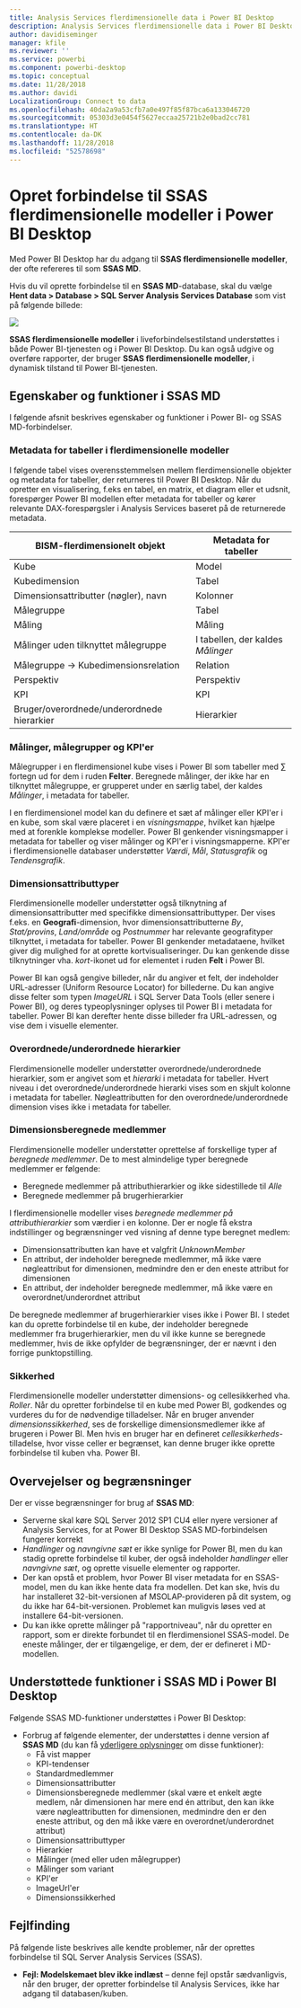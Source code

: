 ```yaml
---
title: Analysis Services flerdimensionelle data i Power BI Desktop
description: Analysis Services flerdimensionelle data i Power BI Desktop
author: davidiseminger
manager: kfile
ms.reviewer: ''
ms.service: powerbi
ms.component: powerbi-desktop
ms.topic: conceptual
ms.date: 11/28/2018
ms.author: davidi
LocalizationGroup: Connect to data
ms.openlocfilehash: 40da2a9a53cfb7a0e497f85f87bca6a133046720
ms.sourcegitcommit: 05303d3e0454f5627eccaa25721b2e0bad2cc781
ms.translationtype: HT
ms.contentlocale: da-DK
ms.lasthandoff: 11/28/2018
ms.locfileid: "52578698"
---
```

# <a name="connect-to-ssas-multidimensional-models-in-power-bi-desktop"></a>Opret forbindelse til SSAS flerdimensionelle modeller i Power BI Desktop
Med Power BI Desktop har du adgang til **SSAS flerdimensionelle modeller**, der ofte refereres til som **SSAS MD**.

Hvis du vil oprette forbindelse til en **SSAS MD**-database, skal du vælge **Hent data &gt; Database &gt; SQL Server Analysis Services Database**  som vist på følgende billede:

![](media/desktop-ssas-multidimensional/ssas-multidimensional-2.png)

**SSAS flerdimensionelle modeller** i liveforbindelsestilstand understøttes i både Power BI-tjenesten og i Power BI Desktop. Du kan også udgive og overføre rapporter, der bruger **SSAS flerdimensionelle modeller**, i dynamisk tilstand til Power BI-tjenesten.

## <a name="capabilities-and-features-of-ssas-md"></a>Egenskaber og funktioner i SSAS MD
I følgende afsnit beskrives egenskaber og funktioner i Power BI- og SSAS MD-forbindelser.

### <a name="tabular-metadata-of-multidimensional-models"></a>Metadata for tabeller i flerdimensionelle modeller
I følgende tabel vises overensstemmelsen mellem flerdimensionelle objekter og metadata for tabeller, der returneres til Power BI Desktop. Når du opretter en visualisering, f.eks en tabel, en matrix, et diagram eller et udsnit, forespørger Power BI modellen efter metadata for tabeller og kører relevante DAX-forespørgsler i Analysis Services baseret på de returnerede metadata.

| BISM-flerdimensionelt objekt | Metadata for tabeller |
| --- | --- |
| Kube |Model |
| Kubedimension |Tabel |
| Dimensionsattributter (nøgler), navn |Kolonner |
| Målegruppe |Tabel |
| Måling |Måling |
| Målinger uden tilknyttet målegruppe |I tabellen, der kaldes *Målinger* |
| Målegruppe -> Kubedimensionsrelation |Relation |
| Perspektiv |Perspektiv |
| KPI |KPI |
| Bruger/overordnede/underordnede hierarkier |Hierarkier |

### <a name="measures-measure-groups-and-kpis"></a>Målinger, målegrupper og KPI'er
Målegrupper i en flerdimensionel kube vises i Power BI som tabeller med ∑ fortegn ud for dem i ruden **Felter**. Beregnede målinger, der ikke har en tilknyttet målegruppe, er grupperet under en særlig tabel, der kaldes *Målinger*, i metadata for tabeller.

I en flerdimensionel model kan du definere et sæt af målinger eller KPI'er i en kube, som skal være placeret i en *visningsmappe*, hvilket kan hjælpe med at forenkle komplekse modeller. Power BI genkender visningsmapper i metadata for tabeller og viser målinger og KPI'er i visningsmapperne. KPI'er i flerdimensionelle databaser understøtter *Værdi*, *Mål*, *Statusgrafik* og *Tendensgrafik*.

### <a name="dimension-attribute-type"></a>Dimensionsattributtyper
Flerdimensionelle modeller understøtter også tilknytning af dimensionsattributter med specifikke dimensionsattributtyper. Der vises f.eks. en **Geografi**-dimension, hvor dimensionsattributterne *By*, *Stat/provins*, *Land/område* og *Postnummer* har relevante geografityper tilknyttet, i metadata for tabeller. Power BI genkender metadataene, hvilket giver dig mulighed for at oprette kortvisualiseringer. Du kan genkende disse tilknytninger vha. *kort*-ikonet ud for elementet i ruden **Felt** i Power BI.

Power BI kan også gengive billeder, når du angiver et felt, der indeholder URL-adresser (Uniform Resource Locator) for billederne. Du kan angive disse felter som typen *ImageURL* i SQL Server Data Tools (eller senere i Power BI), og deres typeoplysninger oplyses til Power BI i metadata for tabeller. Power BI kan derefter hente disse billeder fra URL-adressen, og vise dem i visuelle elementer.

### <a name="parent-child-hierarchies"></a>Overordnede/underordnede hierarkier
Flerdimensionelle modeller understøtter overordnede/underordnede hierarkier, som er angivet som et *hierarki* i metadata for tabeller. Hvert niveau i det overordnede/underordnede hierarki vises som en skjult kolonne i metadata for tabeller. Nøgleattributten for den overordnede/underordnede dimension vises ikke i metadata for tabeller.

### <a name="dimension-calculated-members"></a>Dimensionsberegnede medlemmer
Flerdimensionelle modeller understøtter oprettelse af forskellige typer af *beregnede medlemmer*. De to mest almindelige typer beregnede medlemmer er følgende:

* Beregnede medlemmer på attributhierarkier og ikke sidestillede til *Alle*
* Beregnede medlemmer på brugerhierarkier

I flerdimensionelle modeller vises *beregnede medlemmer på attributhierarkier* som værdier i en kolonne. Der er nogle få ekstra indstillinger og begrænsninger ved visning af denne type beregnet medlem:

* Dimensionsattributten kan have et valgfrit *UnknownMember*
* En attribut, der indeholder beregnede medlemmer, må ikke være nøgleattribut for dimensionen, medmindre den er den eneste attribut for dimensionen
* En attribut, der indeholder beregnede medlemmer, må ikke være en overordnet/underordnet attribut

De beregnede medlemmer af brugerhierarkier vises ikke i Power BI. I stedet kan du oprette forbindelse til en kube, der indeholder beregnede medlemmer fra brugerhierarkier, men du vil ikke kunne se beregnede medlemmer, hvis de ikke opfylder de begrænsninger, der er nævnt i den forrige punktopstilling.

### <a name="security"></a>Sikkerhed
Flerdimensionelle modeller understøtter dimensions- og cellesikkerhed vha. *Roller*. Når du opretter forbindelse til en kube med Power BI, godkendes og vurderes du for de nødvendige tilladelser. Når en bruger anvender *dimensionssikkerhed*, ses de forskellige dimensionsmedlemer ikke af brugeren i Power BI. Men hvis en bruger har en defineret *cellesikkerheds*-tilladelse, hvor visse celler er begrænset, kan denne bruger ikke oprette forbindelse til kuben vha. Power BI.

## <a name="considerations-and-limitations"></a>Overvejelser og begrænsninger
Der er visse begrænsninger for brug af **SSAS MD**:

* Serverne skal køre SQL Server 2012 SP1 CU4 eller nyere versioner af Analysis Services, for at Power BI Desktop SSAS MD-forbindelsen fungerer korrekt
* *Handlinger* og *navngivne sæt* er ikke synlige for Power BI, men du kan stadig oprette forbindelse til kuber, der også indeholder *handlinger* eller *navngivne sæt*, og oprette visuelle elementer og rapporter.
* Der kan opstå et problem, hvor Power BI viser metadata for en SSAS-model, men du kan ikke hente data fra modellen. Det kan ske, hvis du har installeret 32-bit-versionen af MSOLAP-provideren på dit system, og du ikke har 64-bit-versionen. Problemet kan muligvis løses ved at installere 64-bit-versionen.
* Du kan ikke oprette målinger på "rapportniveau", når du opretter en rapport, som er direkte forbundet til en flerdimensionel SSAS-model. De eneste målinger, der er tilgængelige, er dem, der er defineret i MD-modellen.

## <a name="supported-features-of-ssas-md-in-power-bi-desktop"></a>Understøttede funktioner i SSAS MD i Power BI Desktop
Følgende SSAS MD-funktioner understøttes i Power BI Desktop:

* Forbrug af følgende elementer, der understøttes i denne version af **SSAS MD** (du kan få [yderligere oplysninger](https://msdn.microsoft.com/library/jj969574.aspx) om disse funktioner):
  * Få vist mapper
  * KPI-tendenser
  * Standardmedlemmer
  * Dimensionsattributter
  * Dimensionsberegnede medlemmer (skal være et enkelt ægte medlem, når dimensionen har mere end én attribut, den kan ikke være nøgleattributten for dimensionen, medmindre den er den eneste attribut, og den må ikke være en overordnet/underordnet attribut)
  * Dimensionsattributtyper
  * Hierarkier
  * Målinger (med eller uden målegrupper)
  * Målinger som variant
  * KPI'er
  * ImageUrl'er
  * Dimensionssikkerhed

## <a name="troubleshooting"></a>Fejlfinding 
På følgende liste beskrives alle kendte problemer, når der oprettes forbindelse til SQL Server Analysis Services (SSAS). 

* **Fejl: Modelskemaet blev ikke indlæst** – denne fejl opstår sædvanligvis, når den bruger, der opretter forbindelse til Analysis Services, ikke har adgang til databasen/kuben.
